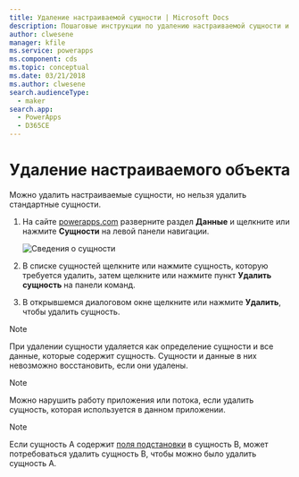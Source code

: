 ```yaml
---
title: Удаление настраиваемой сущности | Microsoft Docs
description: Пошаговые инструкции по удалению настраиваемой сущности и очистки всех данных в PowerApps
author: clwesene
manager: kfile
ms.service: powerapps
ms.component: cds
ms.topic: conceptual
ms.date: 03/21/2018
ms.author: clwesene
search.audienceType:
  - maker
search.app:
  - PowerApps
  - D365CE
---
```


# <a name="delete-a-custom-entity"></a>Удаление настраиваемого объекта
Можно удалить настраиваемые сущности, но нельзя удалить стандартные сущности.

1. На сайте [powerapps.com](https://web.powerapps.com/?utm_source=padocs&utm_medium=linkinadoc&utm_campaign=referralsfromdoc) разверните раздел **Данные** и щелкните или нажмите **Сущности** на левой панели навигации.

    ![Сведения о сущности](./media/data-platform-cds-create-entity/entitylist.png "Список сущностей")

2. В списке сущностей щелкните или нажмите сущность, которую требуется удалить, затем щелкните или нажмите пункт **Удалить сущность** на панели команд.

3. В открывшемся диалоговом окне щелкните или нажмите **Удалить**, чтобы удалить сущность.

>[!NOTE]
>При удалении сущности удаляется как определение сущности и все данные, которые содержит сущность. Сущности и данные в них невозможно восстановить, если они удалены.

>[!NOTE]
>Можно нарушить работу приложения или потока, если удалить сущность, которая используется в данном приложении.

>[!NOTE]
>Если сущность A содержит [поля подстановки](data-platform-entity-lookup.md) в сущность B, может потребоваться удалить сущность B, чтобы можно было удалить сущность A.

